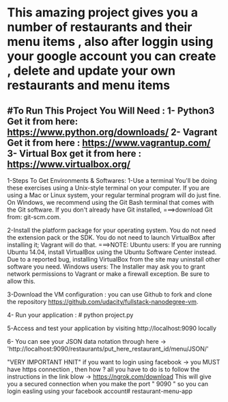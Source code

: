 # This amazing project gives you a number of restaurants and their menu items , also after loggin using your google account you can create , delete and update your own restaurants and menu items
#To Run This Project You Will Need :
1- Python3
	Get it from here: https://www.python.org/downloads/
2- Vagrant
	Get it from here : https://www.vagrantup.com/
3- Virtual Box
	get it from here : https://www.virtualbox.org/
---

1-Steps To Get Environments & Softwares:
1-Use a terminal
You'll be doing these exercises using a Unix-style terminal on your computer. If you are using a Mac or Linux system, your regular terminal program will do just fine.
On Windows, we recommend using the Git Bash terminal that comes with the Git software.
If you don't already have Git installed, 
===>download Git from: git-scm.com.


2-Install the platform package for your operating system. You do not need the extension pack or the SDK. You do not need to launch VirtualBox after installing it; Vagrant will do that.
===>NOTE: Ubuntu users: If you are running Ubuntu 14.04, install VirtualBox using the Ubuntu Software Center instead. Due 		to a reported bug, installing VirtualBox from the site may uninstall other software you need.
	Windows users: The Installer may ask you to grant network permissions to Vagrant or make a firewall exception. Be 		sure to allow this.


3-Download the VM configuration :
you can use Github to fork and clone the repository https://github.com/udacity/fullstack-nanodegree-vm.

4- Run your application : # python project.py

5-Access and test your application by visiting http://localhost:9090 locally

6- You can see your JSON data notation 
	through here -> 'http://localhost:9090/restaurants/put_here_restaurant_id/menu/JSON/'

"VERY IMPORTANT HNIT"
if you want to login using facebook ->
you MUST have https connection , then how ?
all you have to do is to follow the instructions in the link blow -> 
https://ngrok.com/download
This will give you a secured connection when you make the port " 9090 "
so you can login easling using your facebook account# restaurant-menu-app
